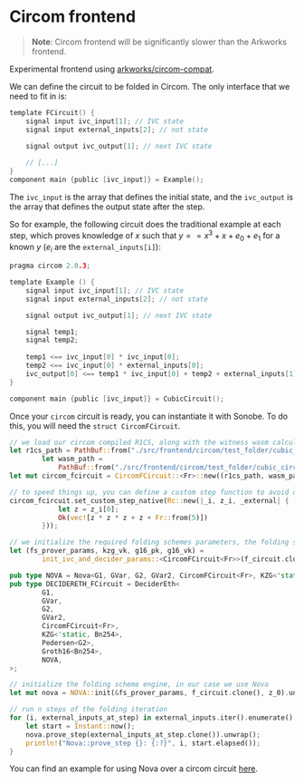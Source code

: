 # Circom frontend
 > **Note**: Circom frontend will be significantly slower than the Arkworks frontend.
 
Experimental frontend using [arkworks/circom-compat](https://github.com/arkworks-rs/circom-compat).

We can define the circuit to be folded in Circom. The only interface that we need to fit in is:

```c
template FCircuit() {
    signal input ivc_input[1]; // IVC state
    signal input external_inputs[2]; // not state

    signal output ivc_output[1]; // next IVC state
    
    // [...]
}
component main {public [ivc_input]} = Example();
```

The `ivc_input` is the array that defines the initial state, and the `ivc_output` is the array that defines the output state after the step.

So for example, the following circuit does the traditional example at each step, which proves knowledge of $x$ such that $y==x^3 + x + e_0 + e_1$ for a known $y$ ($e_i$ are the `external_inputs[i]`):

```c
pragma circom 2.0.3;

template Example () {
    signal input ivc_input[1]; // IVC state
    signal input external_inputs[2]; // not state

    signal output ivc_output[1]; // next IVC state

    signal temp1;
    signal temp2;
    
    temp1 <== ivc_input[0] * ivc_input[0];
    temp2 <== ivc_input[0] * external_inputs[0];
    ivc_output[0] <== temp1 * ivc_input[0] + temp2 + external_inputs[1];
}

component main {public [ivc_input]} = CubicCircuit();
```

Once your `circom` circuit is ready, you can instantiate it with Sonobe. To do this, you will need the `struct CircomFCircuit`.

```rust
// we load our circom compiled R1CS, along with the witness wasm calculator
let r1cs_path = PathBuf::from("./src/frontend/circom/test_folder/cubic_circuit.r1cs");
        let wasm_path =
            PathBuf::from("./src/frontend/circom/test_folder/cubic_circuit_js/cubic_circuit.wasm"); 
let mut circom_fcircuit = CircomFCircuit::<Fr>::new((r1cs_path, wasm_path, 1, 2)).unwrap(); // state_len:1, external_inputs_len:2

// to speed things up, you can define a custom step function to avoid defaulting to the snarkjs witness calculator 
circom_fcircuit.set_custom_step_native(Rc::new(|_i, z_i, _external| {
            let z = z_i[0];
            Ok(vec![z * z * z + z + Fr::from(5)])
        }));

// we initialize the required folding schemes parameters, the folding scheme and the final decider that we want to use 
let (fs_prover_params, kzg_vk, g16_pk, g16_vk) =
        init_ivc_and_decider_params::<CircomFCircuit<Fr>>(f_circuit.clone());

pub type NOVA = Nova<G1, GVar, G2, GVar2, CircomFCircuit<Fr>, KZG<'static, Bn254>, Pedersen<G2>>;
pub type DECIDERETH_FCircuit = DeciderEth<
        G1,
        GVar,
        G2,
        GVar2,
        CircomFCircuit<Fr>,
        KZG<'static, Bn254>,
        Pedersen<G2>,
        Groth16<Bn254>,
        NOVA,
>;

// initialize the folding scheme engine, in our case we use Nova
let mut nova = NOVA::init(&fs_prover_params, f_circuit.clone(), z_0).unwrap();

// run n steps of the folding iteration
for (i, external_inputs_at_step) in external_inputs.iter().enumerate() {
    let start = Instant::now();
    nova.prove_step(external_inputs_at_step.clone()).unwrap();
    println!("Nova::prove_step {}: {:?}", i, start.elapsed());
}

```
You can find an example for using Nova over a circom circuit [here](https://github.com/privacy-scaling-explorations/sonobe/blob/main/examples/circom_full_flow.rs).
